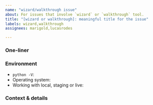 ```yaml
---
name: "wizard/walkthrough issue"
about: For issues that involve `wizard` or `walkthrough` tool.
title: "[wizard or walkthrough]: meaningful title for the issue"
labels: wizard,walkthrough
assignees: marigold,lucasrodes

---
```


<!--
INSTRUCTIONS
Write a meaningful title that describes your issue with wizard (or walkthrough).
-->

### One-liner
<!-- Replace this line with a short description. (REQUIRED) -->

### Environment
<!-- Please detail your environment -->

- `python -V`:
- Operating system:
- Working with local, staging or live:


### Context & details
<!-- If possible, replace this line with more context and details. Otherwise, remove this section from the template. 

It helps if you provide screenshots of the webapp response and the logs from the terminal.
-->
